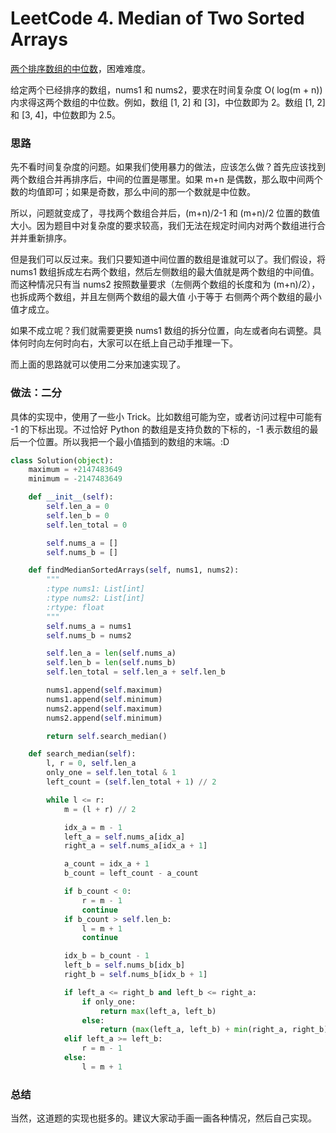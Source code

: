 # LeetCode 4. Median of Two Sorted Arrays

[两个排序数组的中位数](https://leetcode.com/problems/median-of-two-sorted-arrays/)，困难难度。

给定两个已经排序的数组，nums1 和 nums2，要求在时间复杂度 O( log(m + n)) 内求得这两个数组的中位数。例如，数组 [1, 2] 和 [3]，中位数即为 2。数组 [1, 2] 和 [3, 4]，中位数即为 2.5。

### 思路

先不看时间复杂度的问题。如果我们使用暴力的做法，应该怎么做？首先应该找到两个数组合并再排序后，中间的位置是哪里。如果 m+n 是偶数，那么取中间两个数的均值即可；如果是奇数，那么中间的那一个数就是中位数。

所以，问题就变成了，寻找两个数组合并后，(m+n)/2-1 和 (m+n)/2 位置的数值大小。因为题目中对复杂度的要求较高，我们无法在规定时间内对两个数组进行合并并重新排序。

但是我们可以反过来。我们只要知道中间位置的数组是谁就可以了。我们假设，将 nums1 数组拆成左右两个数组，然后左侧数组的最大值就是两个数组的中间值。而这种情况只有当 nums2 按照数量要求（左侧两个数组的长度和为 (m+n)/2），也拆成两个数组，并且左侧两个数组的最大值 小于等于 右侧两个两个数组的最小值才成立。

如果不成立呢？我们就需要更换 nums1 数组的拆分位置，向左或者向右调整。具体何时向左何时向右，大家可以在纸上自己动手推理一下。

而上面的思路就可以使用二分来加速实现了。

### 做法：二分

具体的实现中，使用了一些小 Trick。比如数组可能为空，或者访问过程中可能有 -1 的下标出现。不过恰好 Python 的数组是支持负数的下标的，-1 表示数组的最后一个位置。所以我把一个最小值插到的数组的末端。:D

```python
class Solution(object):
    maximum = +2147483649
    minimum = -2147483649

    def __init__(self):
        self.len_a = 0
        self.len_b = 0
        self.len_total = 0

        self.nums_a = []
        self.nums_b = []

    def findMedianSortedArrays(self, nums1, nums2):
        """
        :type nums1: List[int]
        :type nums2: List[int]
        :rtype: float
        """
        self.nums_a = nums1
        self.nums_b = nums2

        self.len_a = len(self.nums_a)
        self.len_b = len(self.nums_b)
        self.len_total = self.len_a + self.len_b

        nums1.append(self.maximum)
        nums1.append(self.minimum)
        nums2.append(self.maximum)
        nums2.append(self.minimum)

        return self.search_median()

    def search_median(self):
        l, r = 0, self.len_a
        only_one = self.len_total & 1
        left_count = (self.len_total + 1) // 2

        while l <= r:
            m = (l + r) // 2

            idx_a = m - 1
            left_a = self.nums_a[idx_a]
            right_a = self.nums_a[idx_a + 1]

            a_count = idx_a + 1
            b_count = left_count - a_count

            if b_count < 0:
                r = m - 1
                continue
            if b_count > self.len_b:
                l = m + 1
                continue

            idx_b = b_count - 1
            left_b = self.nums_b[idx_b]
            right_b = self.nums_b[idx_b + 1]

            if left_a <= right_b and left_b <= right_a:
                if only_one:
                    return max(left_a, left_b)
                else:
                    return (max(left_a, left_b) + min(right_a, right_b)) / 2.0
            elif left_a >= left_b:
                r = m - 1
            else:
                l = m + 1
```

### 总结

当然，这道题的实现也挺多的。建议大家动手画一画各种情况，然后自己实现。
